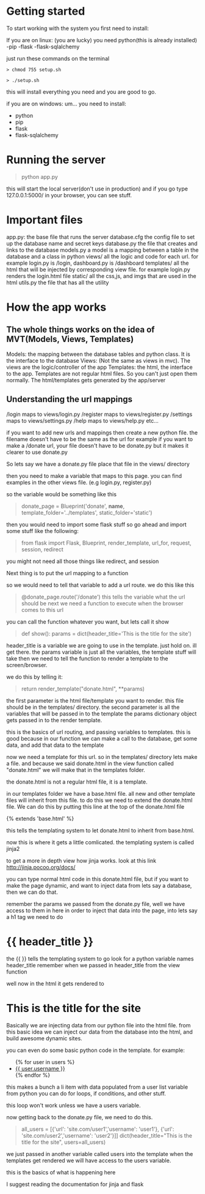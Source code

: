 # Getting started

To start working with the system you first need to install:

If you are on linux: (you are lucky)
you need python(this is already installed)
-pip
-flask
-flask-sqlalchemy

just run these commands on the terminal

```
> chmod 755 setup.sh

> ./setup.sh
```

this will install everything you need
and you are good to go.

if you are on windows:
um...
you need to install:
- python
- pip
- flask
- flask-sqlalchemy


# Running the server

> python app.py

this will start the local server(don't use in production)
and if you go type 127.0.0.1:5000/ in your browser, you can see stuff.


# Important files

app.py:  the base file that runs the server
database.cfg the config file to set up the database name and secret keys
database.py the file that creates and links to the database
models.py a model is a mapping between a table in the database and a class in python
views/ all the logic and code for each url. for example login.py is /login, dashboard.py is /dashboard
templates/ all the html that will be injected by corresponding view file. for example login.py renders the login.html file
static/ all the css,js, and imgs that are used in the html
utils.py the file that has all the utility

# How the app works

## The whole things works on the idea of MVT(Models, Views, Templates)

Models: the mapping between the database tables and python class. It is the interface to the database
Views: (Not the same as views in mvc). The views are the logic/controller of the app
Templates: the html, the interface to the app. Templates are not regular html files. So you can't just open them normally. The html/templates gets generated by the app/server


## Understanding the url mappings
/login maps to views/login.py
/register maps to views/register.py
/settings maps to views/settings.py
/help maps to views/help.py
etc...

if you want to add new urls and mappings
then create a new python file. the filename doesn't have to be the same as the url
for example if you want to make a /donate url, your file doesn't have to be donate.py
but it makes it clearer to use donate.py

So lets say we have a donate.py file
place that file in the views/ directory

then you need to make a variable that maps to this page.
you can find examples in the other views file. (e.g login.py, register.py)

so the variable would be something like this
> donate_page = Blueprint('donate', __name__, template_folder='../templates', static_folder='static')

then you would need to import some flask stuff
so go ahead and import some stuff like the following:
> from flask import Flask, Blueprint, render_template, url_for, request, session, redirect

you might not need all those things like redirect, and session

Next thing is to put the url mapping to a function

so we would need to tell that variable to add a url route.
we do this like this

> @donate_page.route('/donate')
this tells the variable what the url should be
next we need a function to execute when the browser comes to this url

you can call the function whatever you want, but lets call it show
> def show():
>    params = dict(header_title='This is the title for the site')

header_title is a variable we are going to use in the template. just hold on. ill get there.
the params variable is just all the variables, the template stuff will take
 then we need to tell the function to render a template to the screen/browser.

we do this by telling it:
> return render_template("donate.html", **params)

the first parameter is the html file/template you want to render. this file should be in the templates/ directory.
the second parameter is all the variables that will be passed in to the template
the params dictionary object gets passed in to the render template.

this is the basics of url routing, and passing variables to templates.
this is good because in our function we can make a call to the database, get some data, and add that data to the template

now we need a template for this url.
so in the templates/ directory lets make a file. and because we said donate.html in the view function called "donate.html"
we will make that in the templates folder.

the donate.html is not a regular html file, it is a template.

in our templates folder we have a base.html file. all new and other template files will inherit from this file.
to do this we need to extend the donate.html file. We can do this by putting this line at the top of the donate.html file

{% extends 'base.html' %}

this tells the templating system to let donate.html to inherit from base.html.

now this is where it gets a little comlicated. the templating system is called jinja2

to get a more in depth view how jinja works. look at this link
http://jinja.pocoo.org/docs/

you can type normal html code in this donate.html file, but if you want to make the page dynamic,
and want to inject data from lets say a database, then we can do that.

remember the params we passed from the donate.py file, well we have access to them in here
in order to inject that data into the page, into lets say a h1 tag we need to do

<h1>{{ header_title }}</h1>

the {{ }} tells the templating system to go look for a python variable names header_title
remember when we passed in header_title from the view function

well now in the html it gets rendered to
<h1>This is the title for the site</h1>

Basically we are injecting data from our python file into the html file.
from this basic idea we can inject our data from the database into the html, and build awesome dynamic sites.

you can even do some basic python code in the template.
for example:
<ul>
{% for user in users %}
  <li><a href="{{ user.url }}">{{ user.username }}</a></li>
{% endfor %}
</ul>


this makes a bunch a li item with data populated from a user list variable from python
you can do for loops, if conditions, and other stuff.

this loop won't work unless we have a users variable.

now getting back to the donate.py file, we need to do this.

> all_users = [{'url': 'site.com/user1','username': 'user1'}, {'url': 'site.com/user2','username': 'user2'}]]
> dict(header_title="This is the title for the site", users=all_users)

we just passed in another variable called users into the template
when the templates get rendered we will have access to the users variable.

this is the basics of what is happening here

I suggest reading the documentation for jinja and flask
